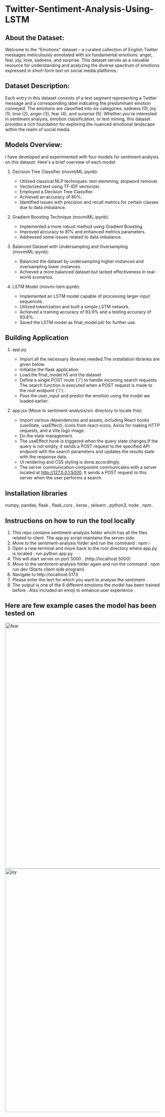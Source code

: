 # Twitter-Sentiment-Analysis-Using-LSTM #
## About the Dataset: ##
Welcome to the "Emotions" dataset – a curated collection of English Twitter messages meticulously annotated with six fundamental emotions: anger, fear, joy, love, sadness, and surprise. This dataset serves as a valuable resource for understanding and analyzing the diverse spectrum of emotions expressed in short-form text on social media platforms.

## Dataset Description: ##
Each entry in this dataset consists of a text segment representing a Twitter message and a corresponding label indicating the predominant emotion conveyed. The emotions are classified into six categories: sadness (0), joy (1), love (2), anger (3), fear (4), and surprise (5). Whether you're interested in sentiment analysis, emotion classification, or text mining, this dataset provides a rich foundation for exploring the nuanced emotional landscape within the realm of social media.

## Models Overview: ##
I have developed and experimented with four models for sentiment analysis on this dataset. Here's a brief overview of each model:

1. Decision Tree Classifier (movmiML.ipynb):
   * Utilized classical NLP techniques: text stemming, stopword removal.
   * Vectorized text using TF-IDF vectorizer.
   * Employed a Decision Tree Classifier.
   * Achieved an accuracy of 80%.
   * Identified issues with precision and recall metrics for certain classes due to data imbalance.
       
2. Gradient Boosting Technique (movmiML.ipynb):
   * Implemented a more robust method using Gradient Boosting.
   * Improved accuracy to 81% and enhanced metrics parameters.
   * Addressed some issues related to data imbalance.

3. Balanced Dataset with Undersampling and Oversampling (movmiML.ipynb):
   * Balanced the dataset by undersampling higher instances and oversampling lower instances.
   * Achieved a more balanced dataset but lacked effectiveness in real-world scenarios.
     
4. LSTM Model (movmi-lstm.ipynb):
   * Implemented an LSTM model capable of processing larger input sequences.
   * Utilized tokenization and built a simple LSTM network.
   * Achieved a training accuracy of 93.9% and a testing accuracy of 93.8%.
   * Saved the LSTM model as final_model.pkl for further use.

## Building Application ##

1. app.py
   * Import all the necessary libraries needed.The installation libraries are given below.
   * Initialize the flask application.
   * Load the final_model.h5 and the dataset
   * Define a single POST route ('/') to handle incoming search requests. The search function is executed when a POST request is made to the root endpoint ('/').
   * Pass the user_input and predict the emotion using the model we loaded earlier.

2. app.jsx (Move to sentiment-analysis/src directory to locate this)
   * Import various dependencies and assets, including React hooks (useState, useEffect), icons from react-icons, Axios for making HTTP requests, and a Vite logo image.
   * Do the state management.
   * The useEffect hook is triggered when the query state changes.If the query is not empty, it sends a POST request to the specified API endpoint with the search parameters and updates the results state with the response data.
   * UI rendering and CSS styling is done accordingly.
   * The server communication component communicates with a server located at http://127.0.0.1:5000. It sends a POST request to this server when the user performs a search.

## Installation libraries ##
numpy, pandas, flask , flask_cors , keras , sklearn , python3, node , npm .

## Instructions on how to run the tool locally ##

1. This repo contains sentiment-analysis folder whcih has all the files related to client. The app.py script maintains the server side.
2. Move to the sentiment-analysis folder and run the command : npm i
3. Open a new terminal and move back to the root directory where app.py is located : run python app.py
4. This will start server on port 5000 . (http://localhost:5000)
5. Move to the sentiment-analysis folder again and run the command : npm run dev (Starts client side program)
6. Navigate to http://localhost:5173
7. Please enter the text for which you want to analyse the sentiment .
8. The output is one of the 6 different emotions the model has been trained before . Also included an emoji to enhance user experience .

## Here are few example cases the model has been tested on ##

<img width="798" alt="fear" src="https://github.com/surya-bit/Twitter-Sentiment-Application-using-NLP-and-LSTM/assets/61753483/dfe33f96-f4b7-4f9b-9a76-9a48774b91f3">

<img width="790" alt="joy" src="https://github.com/surya-bit/Twitter-Sentiment-Application-using-NLP-and-LSTM/assets/61753483/13fc9ab6-b306-4a86-ab50-7f3969ef1e2a">

